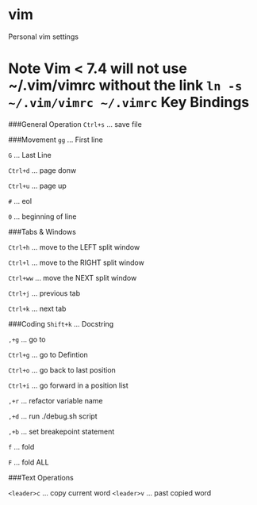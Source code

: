 vim
===

Personal vim settings

**Note** Vim < 7.4 will not use ~/.vim/vimrc without the link ``ln -s
~/.vim/vimrc ~/.vimrc``
Key Bindings
============

###General Operation
``Ctrl+s`` ... save file

###Movement
``gg`` ... First line

``G`` ... Last Line

``Ctrl+d`` ... page donw

``Ctrl+u`` ... page up

``#`` ... eol

``0`` ... beginning of line

###Tabs & Windows

``Ctrl+h`` ... move to the LEFT split window

``Ctrl+l`` ... move to the RIGHT split window

``Ctrl+ww`` ... move the NEXT split window



``Ctrl+j`` ... previous tab

``Ctrl+k`` ... next tab

###Coding
``Shift+k`` ... Docstring

``,+g`` ... go to

``Ctrl+g`` ... go to Defintion

``Ctrl+o`` ... go back to last position

``Ctrl+i`` ... go forward in a position list

``,+r`` ... refactor variable name

``,+d`` ... run ./debug.sh script

``,+b`` ... set breakepoint statement

``f`` ... fold

``F`` ... fold ALL

###Text Operations

``<leader>c`` ... copy current word
``<leader>v`` ... past copied word
